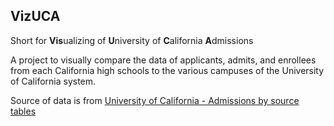 <h2>VizUCA</h2>
<p>Short for <strong>Vis</strong>ualizing of <strong>U</strong>niversity of <strong>C</strong>alifornia <strong>A</strong>dmissions</p>
<p>A project to visually compare the data of applicants, admits, and enrollees from each California high schools to the various campuses of the University of California system.</p>
<p>Source of data is from <a href="http://www.universityofcalifornia.edu/infocenter/admissions-source-school" target="_blank">University of California - Admissions by source tables</a></p>